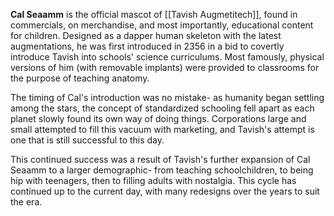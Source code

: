 **Cal Seaamm** is the official mascot of [[Tavish Augmetitech]], found in commercials, on merchandise, and most importantly, educational content for children. Designed as a dapper human skeleton with the latest augmentations, he was first introduced in 2356 in a bid to covertly introduce Tavish into schools' science curriculums. Most famously, physical versions of him (with removable implants) were provided to classrooms for the purpose of teaching anatomy.

The timing of Cal's introduction was no mistake- as humanity began settling among the stars, the concept of standardized schooling fell apart as each planet slowly found its own way of doing things. Corporations large and small attempted to fill this vacuum with marketing, and Tavish's attempt is one that is still successful to this day.

This continued success was a result of Tavish's further expansion of Cal Seaamm to a larger demographic- from teaching schoolchildren, to being hip with teenagers, then to filling adults with nostalgia. This cycle has continued up to the current day, with many redesigns over the years to suit the era. 